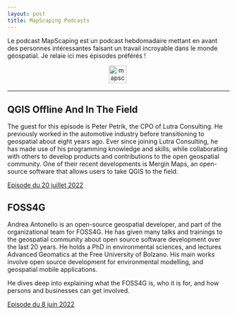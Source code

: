 ```yaml
---
layout: post
title: MapScaping Podcasts
---
```


Le podcast MapScaping est un podcast hebdomadaire mettant en avant des personnes intéressantes faisant un travail incroyable dans le monde géospatial. Je relaie ici mes épisodes préférés !

<div id="header" align="center">
  <img src="{{site.baseurl}}/assets/icons/mapscaping.png" title="mapscaping" alt="mapscaping" height="40"/>&nbsp;
</div>

---

## QGIS Offline And In The Field

The guest for this episode is Peter Petrik, the CPO of Lutra Consulting. He previously worked in the automotive industry before transitioning to geospatial about eight years ago. Ever since joining Lutra Consulting, he has made use of his programming knowledge and skills, while collaborating with others to develop products and contributions to the open geospatial community. One of their recent developments is Mergin Maps, an open-source software that allows users to take QGIS to the field.

[Episode du 20 juillet 2022](https://mapscaping.com/podcast/qgis-offline-and-in-the-field/)

## FOSS4G

Andrea Antonello is an open-source geospatial developer, and part of the organizational team for FOSS4G. He has given many talks and trainings to the geospatial community about open source software development over the last 20 years. He holds a PhD in environmental sciences, and lectures Advanced Geomatics at the Free University of Bolzano. His main works involve open source development for environmental modelling, and geospatial mobile applications.

He dives deep into explaining what the FOSS4G is, who it is for, and how persons and businesses can get involved.

[Episode du 8 juin 2022](https://mapscaping.com/podcast/foss4g/)